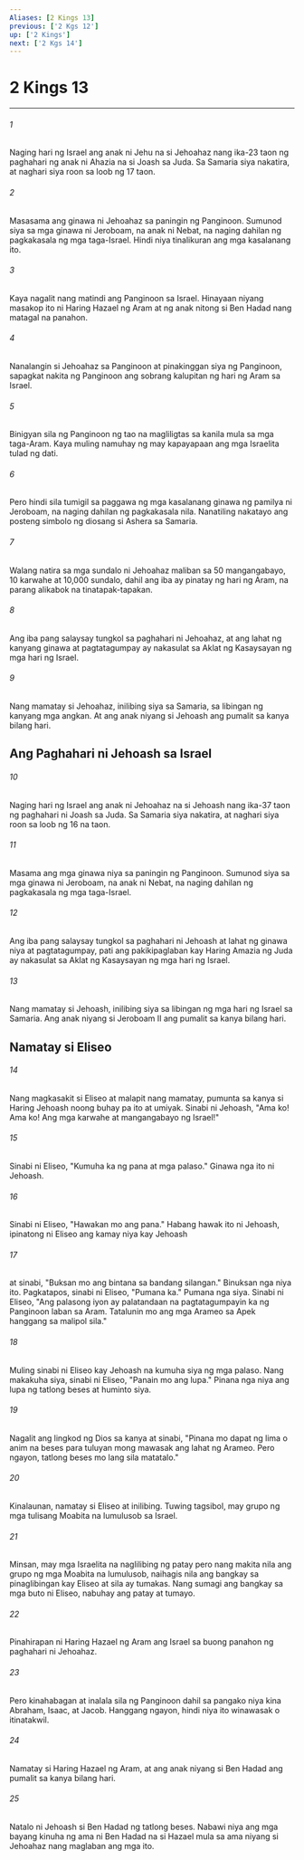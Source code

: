 ```yaml
---
Aliases: [2 Kings 13]
previous: ['2 Kgs 12']
up: ['2 Kings']
next: ['2 Kgs 14']
---
```

# 2 Kings 13

***

###### 1
Naging hari ng Israel ang anak ni Jehu na si Jehoahaz nang ika-23 taon ng paghahari ng anak ni Ahazia na si Joash sa Juda. Sa Samaria siya nakatira, at naghari siya roon sa loob ng 17 taon. 

###### 2
Masasama ang ginawa ni Jehoahaz sa paningin ng Panginoon. Sumunod siya sa mga ginawa ni Jeroboam, na anak ni Nebat, na naging dahilan ng pagkakasala ng mga taga-Israel. Hindi niya tinalikuran ang mga kasalanang ito. 

###### 3
Kaya nagalit nang matindi ang Panginoon sa Israel. Hinayaan niyang masakop ito ni Haring Hazael ng Aram at ng anak nitong si Ben Hadad nang matagal na panahon. 

###### 4
Nanalangin si Jehoahaz sa Panginoon at pinakinggan siya ng Panginoon, sapagkat nakita ng Panginoon ang sobrang kalupitan ng hari ng Aram sa Israel. 

###### 5
Binigyan sila ng Panginoon ng tao na magliligtas sa kanila mula sa mga taga-Aram. Kaya muling namuhay ng may kapayapaan ang mga Israelita tulad ng dati. 

###### 6
Pero hindi sila tumigil sa paggawa ng mga kasalanang ginawa ng pamilya ni Jeroboam, na naging dahilan ng pagkakasala nila. Nanatiling nakatayo ang posteng simbolo ng diosang si Ashera sa Samaria. 

###### 7
Walang natira sa mga sundalo ni Jehoahaz maliban sa 50 mangangabayo, 10 karwahe at 10,000 sundalo, dahil ang iba ay pinatay ng hari ng Aram, na parang alikabok na tinatapak-tapakan. 

###### 8
Ang iba pang salaysay tungkol sa paghahari ni Jehoahaz, at ang lahat ng kanyang ginawa at pagtatagumpay ay nakasulat sa Aklat ng Kasaysayan ng mga hari ng Israel. 

###### 9
Nang mamatay si Jehoahaz, inilibing siya sa Samaria, sa libingan ng kanyang mga angkan. At ang anak niyang si Jehoash ang pumalit sa kanya bilang hari.

## Ang Paghahari ni Jehoash sa Israel 

###### 10
Naging hari ng Israel ang anak ni Jehoahaz na si Jehoash nang ika-37 taon ng paghahari ni Joash sa Juda. Sa Samaria siya nakatira, at naghari siya roon sa loob ng 16 na taon. 

###### 11
Masama ang mga ginawa niya sa paningin ng Panginoon. Sumunod siya sa mga ginawa ni Jeroboam, na anak ni Nebat, na naging dahilan ng pagkakasala ng mga taga-Israel. 

###### 12
Ang iba pang salaysay tungkol sa paghahari ni Jehoash at lahat ng ginawa niya at pagtatagumpay, pati ang pakikipaglaban kay Haring Amazia ng Juda ay nakasulat sa Aklat ng Kasaysayan ng mga hari ng Israel. 

###### 13
Nang mamatay si Jehoash, inilibing siya sa libingan ng mga hari ng Israel sa Samaria. Ang anak niyang si Jeroboam II ang pumalit sa kanya bilang hari.

## Namatay si Eliseo 

###### 14
Nang magkasakit si Eliseo at malapit nang mamatay, pumunta sa kanya si Haring Jehoash noong buhay pa ito at umiyak. Sinabi ni Jehoash, "Ama ko! Ama ko! Ang mga karwahe at mangangabayo ng Israel!" 

###### 15
Sinabi ni Eliseo, "Kumuha ka ng pana at mga palaso." Ginawa nga ito ni Jehoash. 

###### 16
Sinabi ni Eliseo, "Hawakan mo ang pana." Habang hawak ito ni Jehoash, ipinatong ni Eliseo ang kamay niya kay Jehoash 

###### 17
at sinabi, "Buksan mo ang bintana sa bandang silangan." Binuksan nga niya ito. Pagkatapos, sinabi ni Eliseo, "Pumana ka." Pumana nga siya. Sinabi ni Eliseo, "Ang palasong iyon ay palatandaan na pagtatagumpayin ka ng Panginoon laban sa Aram. Tatalunin mo ang mga Arameo sa Apek hanggang sa malipol sila." 

###### 18
Muling sinabi ni Eliseo kay Jehoash na kumuha siya ng mga palaso. Nang makakuha siya, sinabi ni Eliseo, "Panain mo ang lupa." Pinana nga niya ang lupa ng tatlong beses at huminto siya. 

###### 19
Nagalit ang lingkod ng Dios sa kanya at sinabi, "Pinana mo dapat ng lima o anim na beses para tuluyan mong mawasak ang lahat ng Arameo. Pero ngayon, tatlong beses mo lang sila matatalo." 

###### 20
Kinalaunan, namatay si Eliseo at inilibing. Tuwing tagsibol, may grupo ng mga tulisang Moabita na lumulusob sa Israel. 

###### 21
Minsan, may mga Israelita na naglilibing ng patay pero nang makita nila ang grupo ng mga Moabita na lumulusob, naihagis nila ang bangkay sa pinaglibingan kay Eliseo at sila ay tumakas. Nang sumagi ang bangkay sa mga buto ni Eliseo, nabuhay ang patay at tumayo. 

###### 22
Pinahirapan ni Haring Hazael ng Aram ang Israel sa buong panahon ng paghahari ni Jehoahaz. 

###### 23
Pero kinahabagan at inalala sila ng Panginoon dahil sa pangako niya kina Abraham, Isaac, at Jacob. Hanggang ngayon, hindi niya ito winawasak o itinatakwil. 

###### 24
Namatay si Haring Hazael ng Aram, at ang anak niyang si Ben Hadad ang pumalit sa kanya bilang hari. 

###### 25
Natalo ni Jehoash si Ben Hadad ng tatlong beses. Nabawi niya ang mga bayang kinuha ng ama ni Ben Hadad na si Hazael mula sa ama niyang si Jehoahaz nang maglaban ang mga ito.
